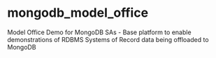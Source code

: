 # mongodb_model_office
Model Office Demo for MongoDB SAs - Base platform to enable demonstrations of RDBMS Systems of Record data being offloaded to MongoDB
